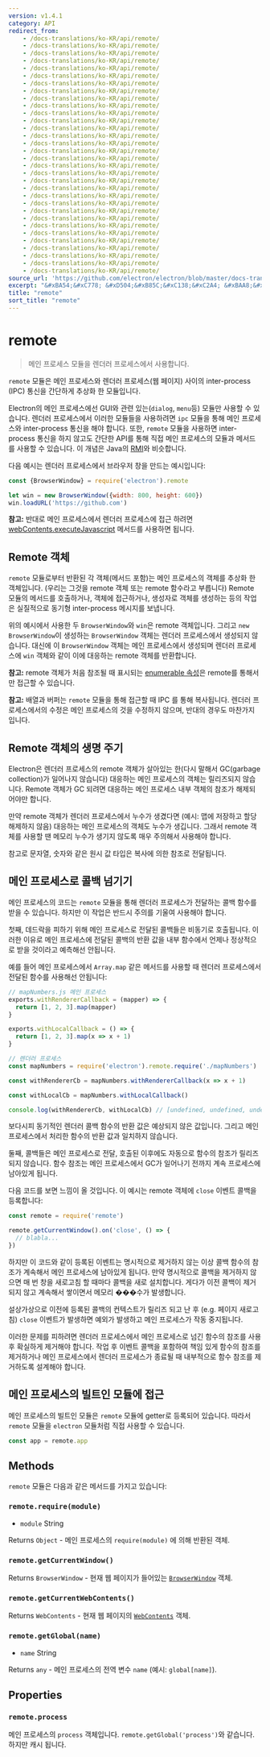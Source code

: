 ```yaml
---
version: v1.4.1
category: API
redirect_from:
    - /docs-translations/ko-KR/api/remote/
    - /docs-translations/ko-KR/api/remote/
    - /docs-translations/ko-KR/api/remote/
    - /docs-translations/ko-KR/api/remote/
    - /docs-translations/ko-KR/api/remote/
    - /docs-translations/ko-KR/api/remote/
    - /docs-translations/ko-KR/api/remote/
    - /docs-translations/ko-KR/api/remote/
    - /docs-translations/ko-KR/api/remote/
    - /docs-translations/ko-KR/api/remote/
    - /docs-translations/ko-KR/api/remote/
    - /docs-translations/ko-KR/api/remote/
    - /docs-translations/ko-KR/api/remote/
    - /docs-translations/ko-KR/api/remote/
    - /docs-translations/ko-KR/api/remote/
    - /docs-translations/ko-KR/api/remote/
    - /docs-translations/ko-KR/api/remote/
    - /docs-translations/ko-KR/api/remote/
    - /docs-translations/ko-KR/api/remote/
    - /docs-translations/ko-KR/api/remote/
    - /docs-translations/ko-KR/api/remote/
    - /docs-translations/ko-KR/api/remote/
    - /docs-translations/ko-KR/api/remote/
    - /docs-translations/ko-KR/api/remote/
    - /docs-translations/ko-KR/api/remote/
    - /docs-translations/ko-KR/api/remote/
    - /docs-translations/ko-KR/api/remote/
    - /docs-translations/ko-KR/api/remote/
    - /docs-translations/ko-KR/api/remote/
    - /docs-translations/ko-KR/api/remote/
    - /docs-translations/ko-KR/api/remote/
    - /docs-translations/ko-KR/api/remote/
source_url: 'https://github.com/electron/electron/blob/master/docs-translations/ko-KR/api/remote.md'
excerpt: "&#xBA54;&#xC778; &#xD504;&#xB85C;&#xC138;&#xC2A4; &#xBAA8;&#xB4C8;&#xC744; &#xB80C;&#xB354;&#xB7EC; &#xD504;&#xB85C;&#xC138;&#xC2A4;&#xC5D0;&#xC11C; &#xC0AC;&#xC6A9;&#xD569;&#xB2C8;&#xB2E4;."
title: "remote"
sort_title: "remote"
---
```


# remote

> 메인 프로세스 모듈을 렌더러 프로세스에서 사용합니다.

`remote` 모듈은 메인 프로세스와 렌더러 프로세스(웹 페이지) 사이의 inter-process
(IPC) 통신을 간단하게 추상화 한 모듈입니다.

Electron의 메인 프로세스에선 GUI와 관련 있는(`dialog`, `menu`등) 모듈만 사용할 수
있습니다. 렌더러 프로세스에서 이러한 모듈들을 사용하려면 `ipc` 모듈을 통해 메인
프로세스와 inter-process 통신을 해야 합니다. 또한, `remote` 모듈을 사용하면
inter-process 통신을 하지 않고도 간단한 API를 통해 직접 메인 프로세스의 모듈과
메서드를 사용할 수 있습니다. 이 개념은 Java의 [RMI][rmi]와 비슷합니다.

다음 예시는 렌더러 프로세스에서 브라우저 창을 만드는 예시입니다:

```javascript
const {BrowserWindow} = require('electron').remote

let win = new BrowserWindow({width: 800, height: 600})
win.loadURL('https://github.com')
```

**참고:** 반대로 메인 프로세스에서 렌더러 프로세스에 접근 하려면 [webContents.executeJavascript](http://tinydew4.github.io/electron-ko/docs/api/web-contents#webcontentsexecutejavascriptcode-usergesture-callback)
메서드를 사용하면 됩니다.

## Remote 객체

`remote` 모듈로부터 반환된 각 객체(메서드 포함)는 메인 프로세스의 객체를 추상화 한
객체입니다. (우리는 그것을 remote 객체 또는 remote 함수라고 부릅니다) Remote 모듈의
메서드를 호출하거나, 객체에 접근하거나, 생성자로 객체를 생성하는 등의 작업은 실질적으로
동기형 inter-process 메시지를 보냅니다.

위의 예시에서 사용한 두 `BrowserWindow`와 `win`은 remote 객체입니다. 그리고
`new BrowserWindow`이 생성하는 `BrowserWindow` 객체는 렌더러 프로세스에서 생성되지
않습니다. 대신에 이 `BrowserWindow` 객체는 메인 프로세스에서 생성되며 렌더러
프로세스에 `win` 객체와 같이 이에 대응하는 remote 객체를 반환합니다.

**참고:** remote 객체가 처음 참조될 때 표시되는
[enumerable 속성][enumerable-properties]은 remote를 통해서만 접근할 수 있습니다.

**참고:** 배열과 버퍼는 `remote` 모듈을 통해 접근할 때 IPC 를 통해
복사됩니다. 렌더러 프로세스에서의 수정은 메인 프로세스의 것을 수정하지 않으며,
반대의 경우도 마찬가지 입니다.

## Remote 객체의 생명 주기

Electron은 렌더러 프로세스의 remote 객체가 살아있는 한(다시 말해서 GC(garbage
collection)가 일어나지 않습니다) 대응하는 메인 프로세스의 객체는 릴리즈되지 않습니다.
Remote 객체가 GC 되려면 대응하는 메인 프로세스 내부 객체의 참조가 해제되어야만 합니다.

만약 remote 객체가 렌더러 프로세스에서 누수가 생겼다면 (예시: 맵에 저장하고 할당
해제하지 않음) 대응하는 메인 프로세스의 객체도 누수가 생깁니다. 그래서 remote 객체를
사용할 땐 메모리 누수가 생기지 않도록 매우 주의해서 사용해야 합니다.

참고로 문자열, 숫자와 같은 원시 값 타입은 복사에 의한 참조로 전달됩니다.

## 메인 프로세스로 콜백 넘기기

메인 프로세스의 코드는 `remote` 모듈을 통해 렌더러 프로세스가 전달하는 콜백 함수를
받을 수 있습니다. 하지만 이 작업은 반드시 주의를 기울여 사용해야 합니다.

첫째, 데드락을 피하기 위해 메인 프로세스로 전달된 콜백들은 비동기로 호출됩니다. 이러한
이유로 메인 프로세스에 전달된 콜백의 반환 값을 내부 함수에서 언제나 정상적으로 받을
것이라고 예측해선 안됩니다.

예를 들어 메인 프로세스에서 `Array.map` 같은 메서드를 사용할 때 렌더러 프로세스에서
전달된 함수를 사용해선 안됩니다:

```javascript
// mapNumbers.js 메인 프로세스
exports.withRendererCallback = (mapper) => {
  return [1, 2, 3].map(mapper)
}

exports.withLocalCallback = () => {
  return [1, 2, 3].map(x => x + 1)
}
```

```javascript
// 렌더러 프로세스
const mapNumbers = require('electron').remote.require('./mapNumbers')

const withRendererCb = mapNumbers.withRendererCallback(x => x + 1)

const withLocalCb = mapNumbers.withLocalCallback()

console.log(withRendererCb, withLocalCb) // [undefined, undefined, undefined], [2, 3, 4]
```

보다시피 동기적인 렌더러 콜백 함수의 반환 값은 예상되지 않은 값입니다. 그리고 메인
프로세스에서 처리한 함수의 반환 값과 일치하지 않습니다.

둘째, 콜백들은 메인 프로세스로 전달, 호출된 이후에도 자동으로 함수의 참조가 릴리즈 되지
않습니다. 함수 참조는 메인 프로세스에서 GC가 일어나기 전까지 계속 프로세스에 남아있게
됩니다.

다음 코드를 보면 느낌이 올 것입니다. 이 예시는 remote 객체에 `close` 이벤트 콜백을
등록합니다:

```javascript
const remote = require('remote')

remote.getCurrentWindow().on('close', () => {
  // blabla...
})
```

하지만 이 코드와 같이 등록된 이벤트는 명시적으로 제거하지 않는 이상 콜백 함수의 참조가
계속해서 메인 프로세스에 남아있게 됩니다. 만약 명시적으로 콜백을 제거하지 않으면 매 번
창을 새로고침 할 때마다 콜백을 새로 설치합니다. 게다가 이전 콜백이 제거되지 않고
계속해서 쌓이면서 메모리 ���수가 발생합니다.

설상가상으로 이전에 등록된 콜백의 컨텍스트가 릴리즈 되고 난 후 (e.g. 페이지 새로고침)
`close` 이벤트가 발생하면 예외가 발생하고 메인 프로세스가 작동 중지됩니다.

이러한 문제를 피하려면 렌더러 프로세스에서 메인 프로세스로 넘긴 함수의 참조를 사용 후
확실하게 제거해야 합니다. 작업 후 이벤트 콜백을 포함하여 책임 있게 함수의 참조를
제거하거나 메인 프로세스에서 렌더러 프로세스가 종료될 때 내부적으로 함수 참조를
제거하도록 설계해야 합니다.

## 메인 프로세스의 빌트인 모듈에 접근

메인 프로세스의 빌트인 모듈은 `remote` 모듈에 getter로 등록되어 있습니다. 따라서
`remote` 모듈을 `electron` 모듈처럼 직접 사용할 수 있습니다.

```javascript
const app = remote.app
```

## Methods

`remote` 모듈은 다음과 같은 메서드를 가지고 있습니다:

### `remote.require(module)`

* `module` String

Returns `Object` - 메인 프로세스의 `require(module)` 에 의해 반환된 객체.

### `remote.getCurrentWindow()`

Returns `BrowserWindow` - 현재 웹 페이지가 들어있는
[`BrowserWindow`](http://tinydew4.github.io/electron-ko/docs/api/browser-window) 객체.

### `remote.getCurrentWebContents()`

Returns `WebContents` - 현재 웹 페이지의 [`WebContents`](http://tinydew4.github.io/electron-ko/docs/api/web-contents) 객체.

### `remote.getGlobal(name)`

* `name` String

Returns `any` - 메인 프로세스의 전역 변수 `name` (예시: `global[name]`).

## Properties

### `remote.process`

메인 프로세스의 `process` 객체입니다. `remote.getGlobal('process')`와 같습니다.
하지만 캐시 됩니다.

[rmi]: http://en.wikipedia.org/wiki/Java_remote_method_invocation
[enumerable-properties]: https://developer.mozilla.org/en-US/docs/Web/JavaScript/Enumerability_and_ownership_of_properties
